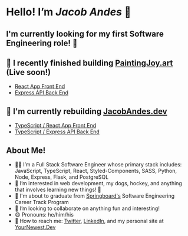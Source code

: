# Hello! I’m ***Jacob Andes*** 👋

## I'm currently looking for my first Software Engineering role! 🎉

## 👷 I recently finished building [PaintingJoy.art](https://www.paintingjoy.art) (Live soon!)

- [React App Front End](https://www.github.com/booshja/Painting-Joy-frontend)
- [Express API Back End](https://www.github.com/booshja/Painting-Joy-backend)

## 👷 I'm currently rebuilding [JacobAndes.dev](https://www.jacobandes.dev)

- [TypeScript / React App Front End](https://github.com/booshja/portfolio_v3_TS_React)
- [TypeScript / Express API Back End](https://www.github.com/booshja/portfolio_v3_TS_Express)

## About Me!

- 🧑‍💻 I’m a Full Stack Software Engineer whose primary stack includes: JavaScript, TypeScript, React, Styled-Components, SASS, Python, Node, Express, Flask, and PostgreSQL
- 👀  I’m interested in web development, my dogs, hockey, and anything that involves learning new things! 📖
- 🌱 I'm about to graduate from [Springboard's](https://www.springboard.com/) Software Engineering Career Track Program
- 🧩 I’m looking to collaborate on anything fun and interesting!
- 😄 Pronouns: he/him/his
- 💬 How to reach me: [Twitter](https://www.twitter.com/booshja), [LinkedIn](https://www.linkedin.com/in/jacobandes), and my personal site at [YourNewest.Dev](https://www.yournewest.dev)
